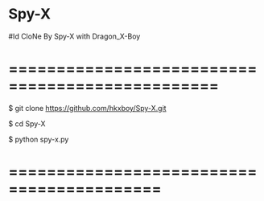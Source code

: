 # Spy-X
#Id CloNe By Spy-X with Dragon_X-Boy






================================================
========================================



$ git clone https://github.com/hkxboy/Spy-X.git  

$ cd Spy-X                   

$ python spy-x.py



==========================================
================================================
